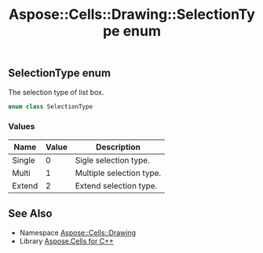 ﻿---
title: Aspose::Cells::Drawing::SelectionType enum
linktitle: SelectionType
second_title: Aspose.Cells for C++ API Reference
description: 'Aspose::Cells::Drawing::SelectionType enum. The selection type of list box in C++.'
type: docs
weight: 11100
url: /cpp/aspose.cells.drawing/selectiontype/
---
## SelectionType enum


The selection type of list box.

```cpp
enum class SelectionType
```

### Values

| Name | Value | Description |
| --- | --- | --- |
| Single | 0 | Sigle selection type. |
| Multi | 1 | Multiple selection type. |
| Extend | 2 | Extend selection type. |

## See Also

* Namespace [Aspose::Cells::Drawing](../)
* Library [Aspose.Cells for C++](../../)
